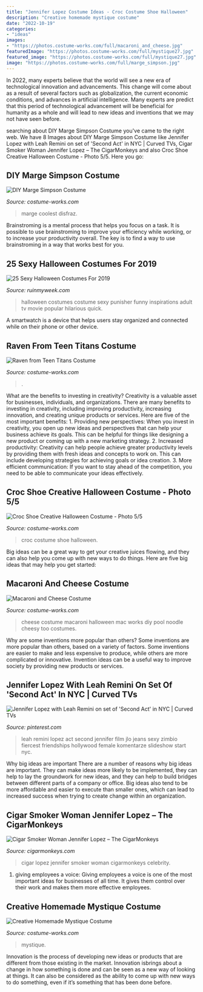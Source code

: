 ```yaml
---
title: "Jennifer Lopez Costume Ideas - Croc Costume Shoe Halloween"
description: "Creative homemade mystique costume"
date: "2022-10-19"
categories:
- "ideas"
images:
- "https://photos.costume-works.com/full/macaroni_and_cheese.jpg"
featuredImage: "https://photos.costume-works.com/full/mystique27.jpg"
featured_image: "https://photos.costume-works.com/full/mystique27.jpg"
image: "https://photos.costume-works.com/full/marge_simpson.jpg"
---
```



In 2022, many experts believe that the world will see a new era of technological innovation and advancements. This change will come about as a result of several factors such as globalization, the current economic conditions, and advances in artificial intelligence. Many experts are predict that this period of technological advancement will be beneficial for humanity as a whole and will lead to new ideas and inventions that we may not have seen before.

	

		
searching about DIY Marge Simpson Costume you've came to the right web. We have 8 Images about DIY Marge Simpson Costume like Jennifer Lopez with Leah Remini on set of &#039;Second Act&#039; in NYC | Curved TVs, Cigar Smoker Woman Jennifer Lopez – The CigarMonkeys and also Croc Shoe Creative Halloween Costume - Photo 5/5. Here you go:
		
    
## DIY Marge Simpson Costume

<img loading=lazy src="https://photos.costume-works.com/full/marge_simpson.jpg" onerror="this.onerror=null;this.src='https://tse3.mm.bing.net/th?id=OIP.ooR3XQrLU5uAX6EEEkBWvQAAAA&amp;pid=15.1';" alt="DIY Marge Simpson Costume">

_Source: costume-works.com_

>marge coolest disfraz. 

	

Brainstroming is a mental process that helps you focus on a task. It is possible to use brainstroming to improve your efficiency while working, or to increase your productivity overall. The key is to find a way to use brainstroming in a way that works best for you.

    
## 25 Sexy Halloween Costumes For 2019

<img loading=lazy src="https://ruinmyweek.com/wp-content/uploads/2019/10/25-sexy-halloween-costumes-for-2019-24.jpg" onerror="this.onerror=null;this.src='https://tse4.mm.bing.net/th?id=OIP.xUp5ZU1erC4n1j8ek0KKVwHaJ3&amp;pid=15.1';" alt="25 Sexy Halloween Costumes For 2019">

_Source: ruinmyweek.com_

>halloween costumes costume sexy punisher funny inspirations adult tv movie popular hilarious quick. 

	

A smartwatch is a device that helps users stay organized and connected while on their phone or other device.

    
## Raven From Teen Titans Costume

<img loading=lazy src="https://photos.costume-works.com/full/raven_from_teen_titans2.jpg" onerror="this.onerror=null;this.src='https://tse2.mm.bing.net/th?id=OIP.fmae9HXSe7viQoHJj9MZQgHaNp&amp;pid=15.1';" alt="Raven from Teen Titans Costume">

_Source: costume-works.com_

>. 

	

What are the benefits to investing in creativity?
Creativity is a valuable asset for businesses, individuals, and organizations. There are many benefits to investing in creativity, including improving productivity, increasing innovation, and creating unique products or services. Here are five of the most important benefits: 1. Providing new perspectives: When you invest in creativity, you open up new ideas and perspectives that can help your business achieve its goals. This can be helpful for things like designing a new product or coming up with a new marketing strategy. 2. Increased productivity: Creativity can help people achieve greater productivity levels by providing them with fresh ideas and concepts to work on. This can include developing strategies for achieving goals or idea creation. 3. More efficient communication: If you want to stay ahead of the competition, you need to be able to communicate your ideas effectively.

    
## Croc Shoe Creative Halloween Costume - Photo 5/5

<img loading=lazy src="https://photos.costume-works.com/full/croc_shoe4.jpg" onerror="this.onerror=null;this.src='https://tse1.mm.bing.net/th?id=OIP.Ez8FTuY6Q5tvcmPZRJA7MwHaJ3&amp;pid=15.1';" alt="Croc Shoe Creative Halloween Costume - Photo 5/5">

_Source: costume-works.com_

>croc costume shoe halloween. 

	

Big ideas can be a great way to get your creative juices flowing, and they can also help you come up with new ways to do things. Here are five big ideas that may help you get started: 

    
## Macaroni And Cheese Costume

<img loading=lazy src="https://photos.costume-works.com/full/macaroni_and_cheese.jpg" onerror="this.onerror=null;this.src='https://tse3.mm.bing.net/th?id=OIP.qbWKRMaPO3lGCHTwRxdwTwHaNL&amp;pid=15.1';" alt="Macaroni and Cheese Costume">

_Source: costume-works.com_

>cheese costume macaroni halloween mac works diy pool noodle cheesy too costumes. 

	

Why are some inventions more popular than others?
Some inventions are more popular than others, based on a variety of factors. Some inventions are easier to make and less expensive to produce, while others are more complicated or innovative. Invention ideas can be a useful way to improve society by providing new products or services.

    
## Jennifer Lopez With Leah Remini On Set Of &#039;Second Act&#039; In NYC | Curved TVs

<img loading=lazy src="https://i.pinimg.com/736x/6c/84/ed/6c84ed772b5128541206b27dedc7ab04.jpg?b=t" onerror="this.onerror=null;this.src='https://tse4.mm.bing.net/th?id=OIP.WnKfNVkIVH-zm1tKxCPJZQHaLq&amp;pid=15.1';" alt="Jennifer Lopez with Leah Remini on set of &#039;Second Act&#039; in NYC | Curved TVs">

_Source: pinterest.com_

>leah remini lopez act second jennifer film jlo jeans sexy zimbio fiercest friendships hollywood female komentarze slideshow start nyc. 

	

Why big ideas are important
There are a number of reasons why big ideas are important. They can make ideas more likely to be implemented, they can help to lay the groundwork for new ideas, and they can help to build bridges between different parts of a company or office. Big ideas also tend to be more affordable and easier to execute than smaller ones, which can lead to increased success when trying to create change within an organization.

    
## Cigar Smoker Woman Jennifer Lopez – The CigarMonkeys

<img loading=lazy src="http://cigarmonkeys.com/wp-content/uploads/2019/01/Cigar-Soker-Woman-Jennifer-Lopez-4.jpg" onerror="this.onerror=null;this.src='https://tse3.mm.bing.net/th?id=OIP.AWP8hTUmYcZEre0NA2pb_wAAAA&amp;pid=15.1';" alt="Cigar Smoker Woman Jennifer Lopez – The CigarMonkeys">

_Source: cigarmonkeys.com_

>cigar lopez jennifer smoker woman cigarmonkeys celebrity. 

	

1. giving employees a voice: Giving employees a voice is one of the most important ideas for businesses of all time. It gives them control over their work and makes them more effective employees.

    
## Creative Homemade Mystique Costume

<img loading=lazy src="https://photos.costume-works.com/full/mystique27.jpg" onerror="this.onerror=null;this.src='https://tse3.mm.bing.net/th?id=OIP.loMjOM3Wf5x6Cy43PwEtywHaKa&amp;pid=15.1';" alt="Creative Homemade Mystique Costume">

_Source: costume-works.com_

>mystique. 

	

Innovation is the process of developing new ideas or products that are different from those existing in the market. Innovation isbrings about a change in how something is done and can be seen as a new way of looking at things. It can also be considered as the ability to come up with new ways to do something, even if it’s something that has been done before.

